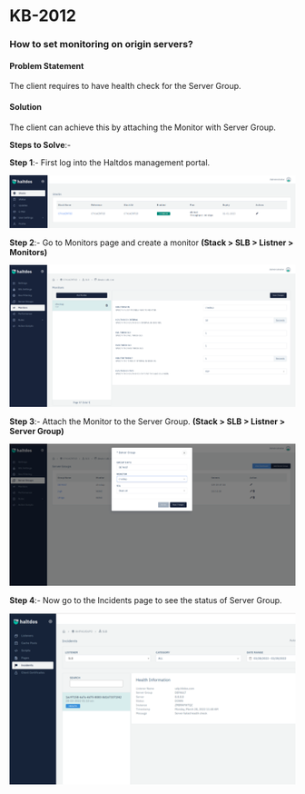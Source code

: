 # KB-2012

### **How to set monitoring on origin servers**?

#### **Problem Statement**

The client requires to have health check for the Server Group.

#### **Solution**

The client can achieve this by attaching the Monitor with Server Group.

**Steps to Solve**:-

**Step 1**:- First log into the Haltdos management portal.

![](/img/adc/kb/adc13.1.png)

**Step 2**:- Go to Monitors page and create a monitor **(Stack > SLB > Listner > Monitors)**

![](/img/adc/kb/adc13.2.png)

**Step 3**:- Attach the Monitor to the Server Group. **(Stack > SLB > Listner > Server Group)**

![](/img/adc/kb/adc13.3.png)

**Step 4**:- Now go to the Incidents page to see the status of Server Group.

![](/img/adc/kb/adc13.4.png)

